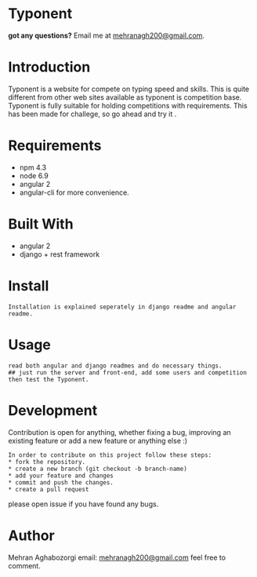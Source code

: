 # Typonent
**got any questions?** Email me at mehranagh200@gmail.com.

# Introduction
Typonent is a website for compete on typing speed and skills.
This is quite different from other web sites available as typonent is competition base.
Typonent is fully suitable for holding competitions with requirements.
This has been made for challege, so go ahead and try it .

# Requirements
* npm 4.3
* node 6.9
* angular 2
* angular-cli for more convenience.

# Built With
* angular 2
* django + rest framework

# Install
```
Installation is explained seperately in django readme and angular readme.
```

# Usage
```
read both angular and django readmes and do necessary things.
## just run the server and front-end, add some users and competition then test the Typonent.
```


# Development
Contribution is open for anything, whether fixing a bug, improving an existing feature
or add a new feature or anything else :)
```
In order to contribute on this project follow these steps:
* fork the repository.
* create a new branch (git checkout -b branch-name)
* add your feature and changes
* commit and push the changes.
* create a pull request
```
please open issue if you have found any bugs.


# Author
Mehran Aghabozorgi
email: mehranagh200@gmail.com
feel free to comment.
